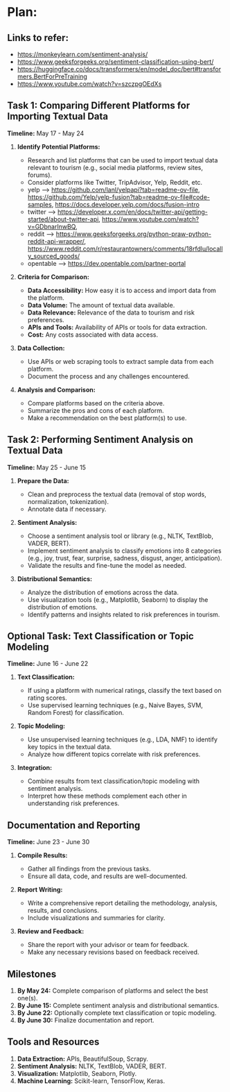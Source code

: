 # Plan:

## Links to refer:
  - https://monkeylearn.com/sentiment-analysis/ 
  - https://www.geeksforgeeks.org/sentiment-classification-using-bert/
  - https://huggingface.co/docs/transformers/en/model_doc/bert#transformers.BertForPreTraining
  - https://www.youtube.com/watch?v=szczpgOEdXs

## Task 1: Comparing Different Platforms for Importing Textual Data 
**Timeline:** May 17 - May 24

1. **Identify Potential Platforms:**
   - Research and list platforms that can be used to import textual data relevant to tourism (e.g., social media platforms, review sites, forums).
   - Consider platforms like Twitter, TripAdvisor, Yelp, Reddit, etc.
   - yelp --> https://github.com/lanl/yelpapi?tab=readme-ov-file, https://github.com/Yelp/yelp-fusion?tab=readme-ov-file#code-samples, https://docs.developer.yelp.com/docs/fusion-intro
   - twitter --> https://developer.x.com/en/docs/twitter-api/getting-started/about-twitter-api, https://www.youtube.com/watch?v=GDbnarInwBQ, 
   - reddit --> https://www.geeksforgeeks.org/python-praw-python-reddit-api-wrapper/, https://www.reddit.com/r/restaurantowners/comments/18rfdlu/locally_sourced_goods/
   - opentable --> https://dev.opentable.com/partner-portal

2. **Criteria for Comparison:**
   - **Data Accessibility:** How easy it is to access and import data from the platform.
   - **Data Volume:** The amount of textual data available.
   - **Data Relevance:** Relevance of the data to tourism and risk preferences.
   - **APIs and Tools:** Availability of APIs or tools for data extraction.
   - **Cost:** Any costs associated with data access.

3. **Data Collection:**
   - Use APIs or web scraping tools to extract sample data from each platform.
   - Document the process and any challenges encountered.

4. **Analysis and Comparison:**
   - Compare platforms based on the criteria above.
   - Summarize the pros and cons of each platform.
   - Make a recommendation on the best platform(s) to use.

## Task 2: Performing Sentiment Analysis on Textual Data

**Timeline:** May 25 - June 15

1. **Prepare the Data:**
   - Clean and preprocess the textual data (removal of stop words, normalization, tokenization).
   - Annotate data if necessary.

2. **Sentiment Analysis:**
   - Choose a sentiment analysis tool or library (e.g., NLTK, TextBlob, VADER, BERT).
   - Implement sentiment analysis to classify emotions into 8 categories (e.g., joy, trust, fear, surprise, sadness, disgust, anger, anticipation).
   - Validate the results and fine-tune the model as needed.

3. **Distributional Semantics:**
   - Analyze the distribution of emotions across the data.
   - Use visualization tools (e.g., Matplotlib, Seaborn) to display the distribution of emotions.
   - Identify patterns and insights related to risk preferences in tourism.

## Optional Task: Text Classification or Topic Modeling

**Timeline:** June 16 - June 22

1. **Text Classification:**
   - If using a platform with numerical ratings, classify the text based on rating scores.
   - Use supervised learning techniques (e.g., Naive Bayes, SVM, Random Forest) for classification.

2. **Topic Modeling:**
   - Use unsupervised learning techniques (e.g., LDA, NMF) to identify key topics in the textual data.
   - Analyze how different topics correlate with risk preferences.

3. **Integration:**
   - Combine results from text classification/topic modeling with sentiment analysis.
   - Interpret how these methods complement each other in understanding risk preferences.

## Documentation and Reporting

**Timeline:** June 23 - June 30

1. **Compile Results:**
   - Gather all findings from the previous tasks.
   - Ensure all data, code, and results are well-documented.

2. **Report Writing:**
   - Write a comprehensive report detailing the methodology, analysis, results, and conclusions.
   - Include visualizations and summaries for clarity.

3. **Review and Feedback:**
   - Share the report with your advisor or team for feedback.
   - Make any necessary revisions based on feedback received.

## Milestones

1. **By May 24:** Complete comparison of platforms and select the best one(s).
2. **By June 15:** Complete sentiment analysis and distributional semantics.
3. **By June 22:** Optionally complete text classification or topic modeling.
4. **By June 30:** Finalize documentation and report.

## Tools and Resources

1. **Data Extraction:** APIs, BeautifulSoup, Scrapy.
2. **Sentiment Analysis:** NLTK, TextBlob, VADER, BERT.
3. **Visualization:** Matplotlib, Seaborn, Plotly.
4. **Machine Learning:** Scikit-learn, TensorFlow, Keras.
